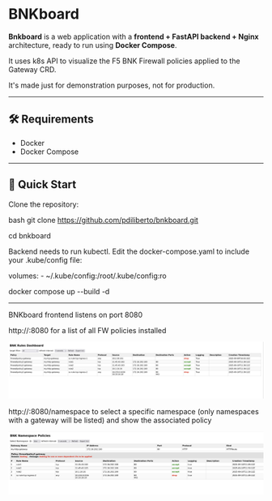 # BNKboard

**Bnkboard** is a web application with a **frontend + FastAPI backend + Nginx** architecture, ready to run using **Docker Compose**. 

It uses k8s API to visualize the F5 BNK Firewall policies applied to the Gateway CRD.

It's made just for demonstration purposes, not for production.

---

## 🛠️ Requirements

- Docker
- Docker Compose  

---

## 🚀 Quick Start

Clone the repository:

bash
git clone https://github.com/pdiliberto/bnkboard.git

cd bnkboard

Backend needs to run kubectl. Edit the docker-compose.yaml to include your .kube/config file:

volumes:
      - ~/.kube/config:/root/.kube/config:ro
      
docker compose up --build -d

---

BNKboard frontend listens on port 8080

http://<IP ADDR>:8080 for a list of all FW policies installed

![All Policies and Rules Screenshot](frontend/policy-rules.jpg)

http://<IP ADDR>:8080/namespace to select a specific namespace (only namespaces with a gateway will be listed) and show the associated policy

![Namespaces (apps) Policies](frontend/namespaces.jpg)





